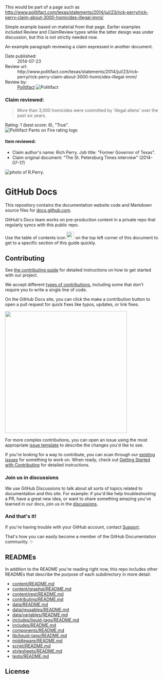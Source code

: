 This would be part of a page such as
http://www.politifact.com/texas/statements/2014/jul/23/rick-perry/rick-perry-claim-about-3000-homicides-illegal-immi/

Simple example based on material from that page.
Earlier examples included Review and ClaimReview types while the latter
design was under discussion, but this is not strictly needed now.

<p>
An example paragraph reviewing a claim expressed in another document.
<dl>
  <dt>Date published:</dt>
  <dd>2014-07-23</dd>

  <dt>Review url:</dt>
  <dd>http://www.politifact.com/texas/statements/2014/jul/23/rick-perry/rick-perry-claim-about-3000-homicides-illegal-immi/</dd>

  <dt>Review by:</dt>
  <dd><a href="http://www.politifact.com/">Politifact</a>
  <img src="http://static.politifact.com/mediapage/jpgs/politifact-logo-big.jpg" alt="Politifact" />
  </dd>
</dl>

<h3>Claim reviewed:</h3>
<blockquote>
More than 3,000 homicides were committed by 'illegal aliens' over the past six years.
</blockquote>

<div>Rating: 1 (best score: 6), "True".</div>
<img src="http://static.politifact.com.s3.amazonaws.com/rulings/tom-pantsonfire.gif" alt="Politifact Pants on Fire rating logo" />

<h4>Item reviewed:</h4>

<ul>
  <li>Claim author's name: Rich Perry. Job title: "Former Governor of Texas".</li>
  <li>Claim original document: "The St. Petersburg Times interview" (2014-07-17)</li>
</ul>
<img
 src="https://upload.wikimedia.org/wikipedia/commons/thumb/1/15/Gov._Perry_CPAC_February_2015.jpg/440px-Gov._Perry_CPAC_February_2015.jpg"
 alt="photo of R.Perry."/>
</p>

# GitHub Docs <!-- omit in toc --> 

This repository contains the documentation website code and Markdown source files for [docs.github.com](https://docs.github.com).

GitHub's Docs team works on pre-production content in a private repo that regularly syncs with this public repo.

Use the table of contents icon <img src="./assets/images/table-of-contents.png" width="25" height="25" /> on the top left corner of this document to get to a specific section of this guide quickly.

## Contributing

See [the contributing guide](CONTRIBUTING.md) for detailed instructions on how to get started with our project. 

We accept different [types of contributions](https://github.com/github/docs/blob/main/contributing/types-of-contributions.md), including some that don't require you to write a single line of code.

On the GitHub Docs site, you can click the make a contribution button to open a pull request for quick fixes like typos, updates, or link fixes.

<img src="./assets/images/contribution_cta.png" width="400">

For more complex contributions, you can open an issue using the most appropriate [issue template](https://github.com/github/docs/issues/new/choose) to describe the changes you'd like to see.

If you're looking for a way to contribute, you can scan through our [existing issues](https://github.com/github/docs/issues) for something to work on. When ready, check out [Getting Started with Contributing](/CONTRIBUTING.md) for detailed instructions.

### Join us in discussions

We use GitHub Discussions to talk about all sorts of topics related to documentation and this site. For example: if you'd like help troubleshooting a PR, have a great new idea, or want to share something amazing you've learned in our docs, join us in the [discussions](https://github.com/github/docs/discussions).

### And that's it!

If you're having trouble with your GitHub account, contact [Support](https://support.github.com/contact).

That's how you can easily become a member of the GitHub Documentation community. :sparkles:

## READMEs

In addition to the README you're reading right now, this repo includes other READMEs that describe the purpose of each subdirectory in more detail:

- [content/README.md](content/README.md)
- [content/graphql/README.md](content/graphql/README.md)
- [content/rest/README.md](content/rest/README.md)
- [contributing/README.md](contributing/README.md)
- [data/README.md](data/README.md)
- [data/reusables/README.md](data/reusables/README.md)
- [data/variables/README.md](data/variables/README.md)
- [includes/liquid-tags/README.md](includes/liquid-tags/README.md)
- [includes/README.md](includes/README.md)
- [components/README.md](components/README.md)
- [lib/liquid-tags/README.md](lib/liquid-tags/README.md)
- [middleware/README.md](middleware/README.md)
- [script/README.md](script/README.md)
- [stylesheets/README.md](stylesheets/README.md)
- [tests/README.md](tests/README.md)

## License

